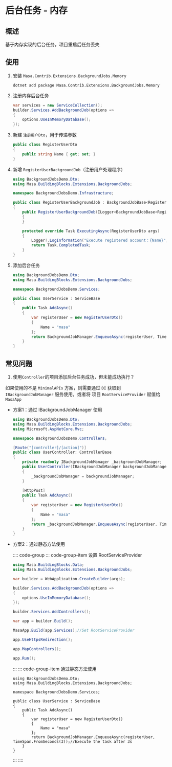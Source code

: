 # 后台任务 - 内存

## 概述

基于内存实现的后台任务，项目重启后任务丢失

## 使用

1. 安装 `Masa.Contrib.Extensions.BackgroundJobs.Memory`

   ```shell 终端
   dotnet add package Masa.Contrib.Extensions.BackgroundJobs.Memory
   ```

2. 注册内存后台任务

   ```csharp Program.cs
   var services = new ServiceCollection();
   builder.Services.AddBackgroundJob(options =>
   {
       options.UseInMemoryDatabase();
   });
   ```

3. 新建 `注册用户Dto`，用于传递参数

   ```csharp
   public class RegisterUserDto
   {
       public string Name { get; set; }
   }
   ```

4. 新增 `RegisterUserBackgroundJob`（注册用户处理程序）

   ```csharp
   using BackgroundJobsDemo.Dto;
   using Masa.BuildingBlocks.Extensions.BackgroundJobs;
   
   namespace BackgroundJobsDemo.Infrastructure;
   
   public class RegisterUserBackgroundJob : BackgroundJobBase<RegisterUserDto>
   {
       public RegisterUserBackgroundJob(ILogger<BackgroundJobBase<RegisterUserDto>>? logger) : base(logger)
       {
       }
   
       protected override Task ExecutingAsync(RegisterUserDto args)
       {
           Logger?.LogInformation("Execute registered account：{Name}", args.Name);
           return Task.CompletedTask;
       }
   }
   ```

5. 添加后台任务

   ```csharp Services/UserService.cs
   using BackgroundJobsDemo.Dto;
   using Masa.BuildingBlocks.Extensions.BackgroundJobs;
   
   namespace BackgroundJobsDemo.Services;
   
   public class UserService : ServiceBase
   {
       public Task AddAsync()
       {
           var registerUser = new RegisterUserDto()
           {
               Name = "masa"
           };
           return BackgroundJobManager.EnqueueAsync(registerUser, TimeSpan.FromSeconds(3));//Execute the task after 3s
       }
   }
   ```

## 常见问题

1.  使用`Controller`的项目添加后台任务成功，但未能成功执行？

   如果使用的不是 `MinimalAPIs` 方案，则需要通过 `DI` 获取到 `IBackgroundJobManager` 服务使用，或者将 项目 `RootServiceProvider` 赋值给 `MasaApp` 

   

   * 方案1：通过 IBackgroundJobManager 使用

     ```csharp Controllers/UserController
     using BackgroundJobsDemo.Dto;
     using Masa.BuildingBlocks.Extensions.BackgroundJobs;
     using Microsoft.AspNetCore.Mvc;
     
     namespace BackgroundJobsDemo.Controllers;
     
     [Route("[controller]/[action]")]
     public class UserController: ControllerBase
     {
         private readonly IBackgroundJobManager _backgroundJobManager;
         public UserController(IBackgroundJobManager backgroundJobManager)
         {
             _backgroundJobManager = backgroundJobManager;
         }
         
         [HttpPost]
         public Task AddAsync()
         {
             var registerUser = new RegisterUserDto()
             {
                 Name = "masa"
             };
             return _backgroundJobManager.EnqueueAsync(registerUser, TimeSpan.FromSeconds(3));//Execute the task after 3s
         }
     }
     ```

   * 方案2：通过静态方法使用

     :::: code-group
     ::: code-group-item 设置 RootServiceProvider

     ```csharp Program.cs
     using Masa.BuildingBlocks.Data;
     using Masa.BuildingBlocks.Extensions.BackgroundJobs;
     
     var builder = WebApplication.CreateBuilder(args);
     
     builder.Services.AddBackgroundJob(options =>
     {
         options.UseInMemoryDatabase();
     });
     
     builder.Services.AddControllers();
     
     var app = builder.Build();
     
     MasaApp.Build(app.Services);//Set RootServiceProvider
     
     app.UseHttpsRedirection();
     
     app.MapControllers();
     
     app.Run();
     ```

     :::
     ::: code-group-item 通过静态方法使用

     ```
     using BackgroundJobsDemo.Dto;
     using Masa.BuildingBlocks.Extensions.BackgroundJobs;
     
     namespace BackgroundJobsDemo.Services;
     
     public class UserService : ServiceBase
     {
         public Task AddAsync()
         {
             var registerUser = new RegisterUserDto()
             {
                 Name = "masa"
             };
             return BackgroundJobManager.EnqueueAsync(registerUser, TimeSpan.FromSeconds(3));//Execute the task after 3s
         }
     }
     ```

     :::
     ::::